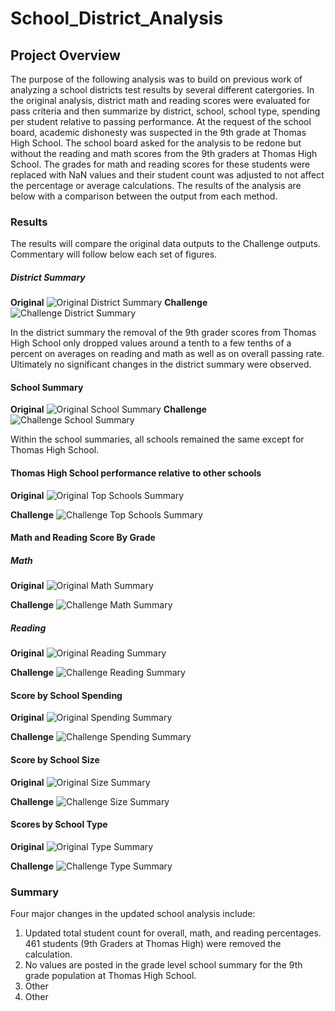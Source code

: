 # School_District_Analysis

## Project Overview
The purpose of the following analysis was to build on previous work of analyzing a school districts test results by several different catergories.  In the original analysis, district math and reading scores were evaluated for pass criteria and then summarize by district, school, school type, spending per student relative to passing performance.  At the request of the school board, academic dishonesty was suspected in the 9th grade at Thomas High School.  The school board asked for the analysis to be redone but without the reading and math scores from the 9th graders at Thomas High School.  The grades for math and reading scores for these students were replaced with NaN values and their student count was adjusted to not affect the percentage or average calculations.  The results of the analysis are below with a comparison between the output from each method.
### Results
The results will compare the original data outputs to the Challenge outputs.  Commentary will follow below each set of figures.

##### District Summary
**Original**
![Original District Summary](Resources/Images/Original/Original_District_Summary.png)
**Challenge** 
![Challenge District Summary](Resources/Images/Challenge/Challenge_District_Summary.png)

In the district summary the removal of the 9th grader scores from Thomas High School only dropped values around a tenth to a few tenths of a percent on averages on reading and math as well as on overall passing rate.  Ultimately no significant changes in the district summary were observed.

#### School Summary
**Original** 
![Original School Summary](Resources/Images/Original/Original_School_Summary.png)
**Challenge**
![Challenge School Summary](Resources/Images/Challenge/Challenge_School_Summary.png)

Within the school summaries, all schools remained the same except for Thomas High School.  
#### Thomas High School performance relative to other schools

**Original**
![Original Top Schools Summary](Resources/Images/Original/Original_Top_5_Performing_Schools.png)

**Challenge**
![Challenge Top Schools Summary](Resources/Images/Challenge/Challenge_Top_5_Performing_Schools.png)
#### Math and Reading Score By Grade

##### Math
**Original**
![Original Math Summary](Resources/Images/Original/Original_Math_scores_by_grade.png)

**Challenge**
![Challenge Math Summary](Resources/Images/Challenge/Challenge_Math_Scores_By_Grade.png)

##### Reading

**Original**
![Original Reading Summary](Resources/Images/Original/Original_Reading_Scores_by_Grade.png)

**Challenge**
![Challenge Reading Summary](Resources/Images/Challenge/Challenge_Reading_Scores_by_Grade.png)

#### Score by School Spending

**Original** 
![Original Spending Summary](Resources/Images/Original/Original_Spending_Summary.png)

**Challenge**
![Challenge Spending Summary](Resources/Images/Challenge/Challenge_Spending_Summary.png)

#### Score by School Size

**Original** 
![Original Size Summary](Resources/Images/Original/Original_Size_Summary.png)

**Challenge**
![Challenge Size Summary](Resources/Images/Challenge/Challenge_Size_Summary.png)


#### Scores by School Type

**Original**
![Original Type Summary](Resources/Images/Original/Original_Type_Summary.png)

**Challenge** 
![Challenge Type Summary](Resources/Images/Challenge/Challenge_Type_Summary.png)


### Summary
Four major changes in the updated school analysis include:
1) Updated total student count for overall, math, and reading percentages.  461 students (9th Graders at Thomas High) were removed the calculation.
2) No values are posted in the grade level school summary for the 9th grade population at Thomas High School.
3) Other
4) Other



